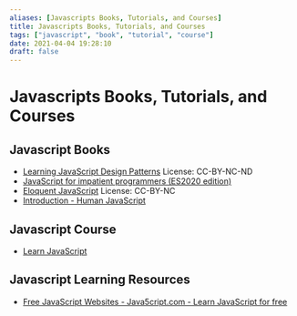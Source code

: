 ```yaml
---
aliases: [Javascripts Books, Tutorials, and Courses]
title: Javascripts Books, Tutorials, and Courses
tags: ["javascript", "book", "tutorial", "course"]
date: 2021-04-04 19:28:10
draft: false
---
```


# Javascripts Books, Tutorials, and Courses

## Javascript Books

* [Learning JavaScript Design Patterns](https://addyosmani.com/resources/essentialjsdesignpatterns/book/?ref=java5cript.com) License: CC-BY-NC-ND
* [JavaScript for impatient programmers (ES2020 edition)](https://exploringjs.com/impatient-js/toc.html)
* [Eloquent JavaScript](https://eloquentjavascript.net/?ref=java5cript.com) License: CC-BY-NC
* [Introduction - Human JavaScript](https://read.humanjavascript.com/?ref=java5cript.com)

## Javascript Course

* [Learn JavaScript](https://learnjavascript.online/)

## Javascript Learning Resources

* [Free JavaScript Websites - Java5cript.com - Learn JavaScript for free](https://www.java5cript.com/websites)
